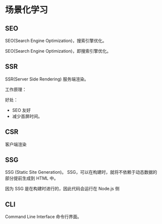 # 场景化学习

## SEO

SEO(Search Engine Optimization)，搜索引擎优化。

SEO(Search Engine Optimization)，即搜索引擎优化。

## SSR

SSR(Server Side Rendering) 服务端渲染。

工作原理：

好处：

- SEO 友好
- 减少首屏时间。

## CSR

客户端渲染

## SSG

SSG (Static Site Generation)。 SSG，可以在构建时，就将不依赖于动态数据的部分提前生成到 HTML 中。

因为 SSG 是在构建时进行的，因此代码会运行在 Node.js 侧

## CLI

Command Line Interface 命令行界面。
